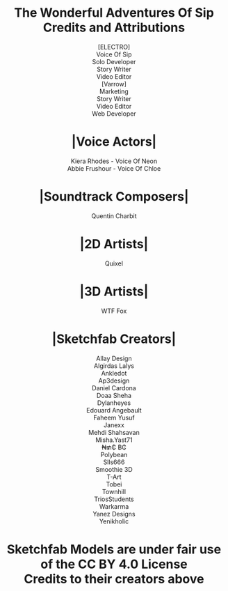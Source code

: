 <div align="center">

# <div>The Wonderful Adventures Of Sip<br>Credits and Attributions</div>

<div>[ELECTRO]<br>Voice Of Sip<br>Solo Developer<br>Story Writer<br>Video Editor</div>  

<diV>[Varrow]<br>Marketing<br>Story Writer<br>Video Editor<br>Web Developer</div>

# |Voice Actors|
<div>Kiera Rhodes - Voice Of Neon<br>Abbie Frushour - Voice Of Chloe</div>

# |Soundtrack Composers|  
Quentin Charbit  

# |2D Artists|  
Quixel  

# |3D Artists|  
WTF Fox

# |Sketchfab Creators|  
<div>Allay Design<br>Algirdas Lalys<br>Ankledot<br>Ap3design<br>Daniel Cardona<br>Doaa Sheha<br>Dylanheyes<br>Edouard Angebault<br>Faheem Yusuf<br>Janexx<br>Mehdi Shahsavan<br>Misha.Yast71<br>₦₥₵ ฿₵<br>Polybean<br>Slls666<br>Smoothie 3D<br>T-Art<br>Tobei<br>Townhill<br>TriosStudents<br>Warkarma<br>Yanez Designs<br>Yenikholic</div>

# <div>Sketchfab Models are under fair use of the CC BY 4.0 License<br>Credits to their creators above</div>  

</div>
